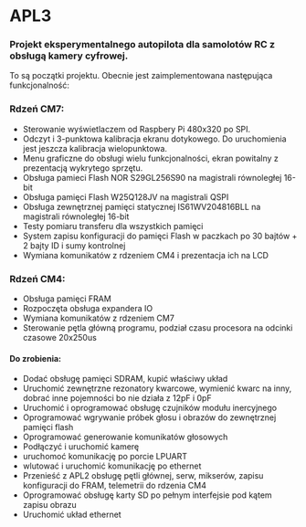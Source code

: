 # APL3
### Projekt eksperymentalnego autopilota dla samolotów RC z obsługą kamery cyfrowej.

To są początki projektu. Obecnie jest zaimplementowana następująca funkcjonalność:
### Rdzeń CM7:
- Sterowanie wyświetlaczem od Raspbery Pi 480x320 po SPI.
- Odczyt i 3-punktowa kalibracja ekranu dotykowego. Do uruchomienia jest jeszcza kalibracja wielopunktowa.
- Menu graficzne do obsługi wielu funkcjonalności, ekran powitalny z prezentacją wykrytego sprzętu.
- Obsługa pamieci Flash NOR S29GL256S90 na magistrali równoległej 16-bit
- Obsługa pamięci Flash W25Q128JV na magistrali QSPI
- Obsługa zewnętrznej pamięci statycznej IS61WV204816BLL na magistrali równoległej 16-bit
- Testy pomiaru transferu dla wszystkich pamięci
- System zapisu konfiguracji do pamięci Flash w paczkach po 30 bajtów + 2 bajty ID i sumy kontrolnej
- Wymiana komunikatów z rdzeniem CM4 i prezentacja ich na LCD

### Rdzeń CM4:
- Obsługa pamięci FRAM
- Rozpoczęta obsługa expandera IO
- Wymiana komunikatów z rdzeniem CM7
- Sterowanie pętla główną programu, podział czasu procesora na odcinki czasowe 20x250us

#### Do zrobienia:
 - Dodać obsługę pamięci SDRAM, kupić właściwy układ
 - Uruchomić zewnętrzne rezonatory kwarcowe, wymienić kwarc na inny, dobrać inne pojemności bo nie działa z 12pF i 0pF
 - Uruchomić i oprogramować obsługę czujników modułu inercyjnego
 - Oprogramować wgrywanie próbek głosu i obrazów do zewnętrznej pamięci flash
 - Oprogramować generowanie komunikatów głosowych
 - Podłączyć i uruchomić kamerę
 - uruchomoć komunikację po porcie LPUART
 - wlutować i uruchomić komunikację po ethernet
 - Przenieść z APL2 obsługę pętli głównej, serw, mikserów, zapisu konfiguracji do FRAM, telemetrii do rdzenia CM4
 - Oprogramować obsługę karty SD po pełnym interfejsie pod kątem zapisu obrazu
 - Uruchomić układ ethernet
 
 

  
    		
  		